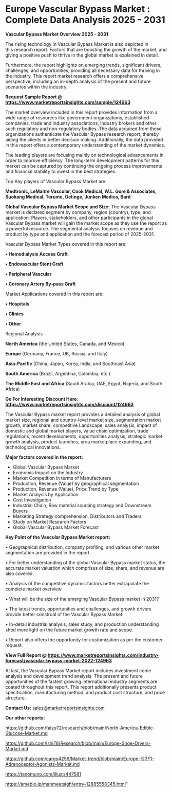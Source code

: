 # Europe Vascular Bypass Market : Complete Data Analysis 2025 - 2031

<Strong> Vascular Bypass Market Overview 2025 - 2031</strong>

The rising technology in Vascular Bypass Market is also depicted in this research report. Factors that are boosting the growth of the market, and giving a positive push to thrive in the global market is explained in detail.

Furthermore, the report highlights on emerging trends, significant drivers, challenges, and opportunities, providing all necessary data for thriving in the industry. This report market research offers a comprehensive perspective, including an in-depth analysis of the present and future scenarios within the industry.

<strong>Request Sample Report @ <a href=https://www.marketreportsinsights.com/sample/124963>https://www.marketreportsinsights.com/sample/124963</a></strong>

The market overview included in this report provides information from a wide range of resources like government organizations, established companies, trade and industry associations, industry brokers and other such regulatory and non-regulatory bodies. The data acquired from these organizations authenticate the Vascular Bypass research report, thereby aiding the clients in better decision making. Additionally, the data provided in this report offers a contemporary understanding of the market dynamics.

The leading players are focusing mainly on technological advancements in order to improve efficiency. The long-term development patterns for this market can be captured by continuing the ongoing process improvements and financial stability to invest in the best strategies.

Top Key players of Vascular Bypass Market are:

<strong>Medtronic, LeMaitre Vascular, Cook Medical, W.L. Gore & Associates, Suokang Medical, Terumo, Getinge, Junken Medica, Bard</strong>

<strong><b>Global Vascular Bypass Market Scope and Size:</b></strong>
The Vascular Bypass market is declared segment by company, region (country), type, and application. Players, stakeholders, and other participants in the global Vascular Bypass market will gain the market scope as they use the report as a powerful resource. The segmental analysis focuses on revenue and product by type and application and the forecast period of 2025-2031.

Vascular Bypass Market Types covered in this report are:

<strong>• Hemodialysis Access Graft

• Endovascular Stent Graft

• Peripheral Vascular

• Coronary Artery By-pass Graft</strong>

Market Applications covered in this report are:

<strong>• Hospitals

• Clinics

• Other</strong> 

Regional Analysis

<strong>North America</strong> (the United States, Canada, and Mexico)

<strong>Europe</strong> (Germany, France, UK, Russia, and Italy)

<strong>Asia-Pacific</strong> (China, Japan, Korea, India, and Southeast Asia)

<strong>South America</strong> (Brazil, Argentina, Colombia, etc.)

<strong>The Middle East and Africa</strong> (Saudi Arabia, UAE, Egypt, Nigeria, and South Africa)

<strong>Go For Interesting Discount Here: <a href=https://www.marketreportsinsights.com/discount/124963>https://www.marketreportsinsights.com/discount/124963</a></strong>

The Vascular Bypass market report provides a detailed analysis of global market size, regional and country-level market size, segmentation market growth, market share, competitive Landscape, sales analysis, impact of domestic and global market players, value chain optimization, trade regulations, recent developments, opportunities analysis, strategic market growth analysis, product launches, area marketplace expanding, and technological innovations.

<strong><b>Major factors covered in the report:</b></strong>
<ul>
  <li>Global Vascular Bypass Market </li>
  <li>Economic Impact on the Industry</li>
  <li>Market Competition in terms of Manufacturers</li>
  <li>Production, Revenue (Value) by geographical segmentation</li>
  <li>Production, Revenue (Value), Price Trend by Type</li>
  <li>Market Analysis by Application</li>
  <li>Cost Investigation</li>
  <li>Industrial Chain, Raw material sourcing strategy and Downstream Buyers</li>
  <li>Marketing Strategy comprehension, Distributors and Traders</li>
  <li>Study on Market Research Factors</li>
  <li>Global Vascular Bypass Market Forecast</li>
</ul>

<strong><b>Key Point of the Vascular Bypass Market report:</b></strong>

• Geographical distribution, company profiling, and various other market segmentation are provided in the report.

• For better understanding of the global Vascular Bypass market status, the accurate market valuation which comprises of size, share, and revenue are also covered.

• Analysis of the competitive dynamic factors better extrapolate the complete market overview

• What will be the size of the emerging Vascular Bypass market in 2031?

• The latest trends, opportunities and challenges, and growth drivers provide better construal of the Vascular Bypass Market.

• In-detail industrial analysis, sales study, and production understanding shed more light on the future market growth rate and scope.

• Report also offers the opportunity for customization as per the customer request.

<strong><b>View Full Report @ <a href=https://www.marketreportsinsights.com/industry-forecast/vascular-bypass-market-2022-124963>https://www.marketreportsinsights.com/industry-forecast/vascular-bypass-market-2022-124963</a></b></strong>


At last, the Vascular Bypass Market report includes investment come analysis and development trend analysis. The present and future opportunities of the fastest growing international industry segments are coated throughout this report. This report additionally presents product specification, manufacturing method, and product cost structure, and price structure.

<strong>Contact Us:</strong>
sales@marketreportsinsights.com

<strong>Our other reports:</strong>

<a href=https://github.com/faizy72/research/blob/main/North-America-Edible-Glucose-Market.md>https://github.com/faizy72/research/blob/main/North-America-Edible-Glucose-Market.md</a>

<a href=https://github.com/Ishi78/Research/blob/main/Europe-Shoe-Dryers-Market.md>https://github.com/Ishi78/Research/blob/main/Europe-Shoe-Dryers-Market.md</a>

<a href=https://github.com/cargo4256/Market-trend/blob/main/Europe-%3F1-Adrenoceptor-Agonists-Market.md>https://github.com/cargo4256/Market-trend/blob/main/Europe-%3F1-Adrenoceptor-Agonists-Market.md</a>

<a href=https://tanomuno.com/illust/447581>https://tanomuno.com/illust/447581</a>

<a href=https://ameblo.jp/manmeetsigh/entry-12885558345.html>https://ameblo.jp/manmeetsigh/entry-12885558345.html</a>"
